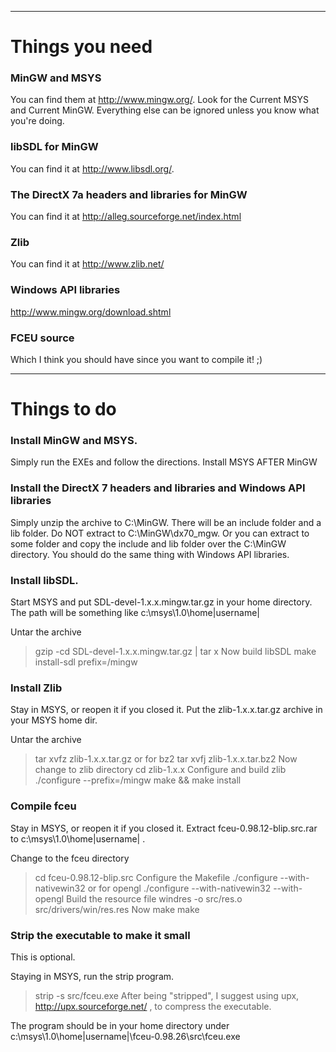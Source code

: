 
---

# Things you need #

### MinGW and MSYS ###
You can find them at http://www.mingw.org/. Look for the Current MSYS and Current MinGW. Everything else can be ignored unless you know what you're doing.

### libSDL for MinGW ###
You can find it at http://www.libsdl.org/.

### The DirectX 7a headers and libraries for MinGW ###
You can find it at http://alleg.sourceforge.net/index.html

### Zlib ###
You can find it at http://www.zlib.net/

### Windows API libraries ###
http://www.mingw.org/download.shtml

### FCEU source ###
Which I think you should have since you want to compile it! ;)


---

# Things to do #

### Install MinGW and MSYS. ###
Simply run the EXEs and follow the directions. Install MSYS AFTER MinGW

### Install the DirectX 7 headers and libraries and Windows API libraries ###
Simply unzip the archive to C:\MinGW.
There will be an include folder and a lib folder. Do NOT extract to C:\MinGW\dx70\_mgw.
Or you can extract to some folder and copy the include and lib folder over the C:\MinGW directory. You should do the same thing with Windows API libraries.

### Install libSDL. ###
Start MSYS and put SDL-devel-1.x.x.mingw.tar.gz in your home directory.
The path will be something like c:\msys\1.0\home\|username|

Untar the archive
> gzip -cd SDL-devel-1.x.x.mingw.tar.gz | tar x
Now build libSDL
> make install-sdl prefix=/mingw

### Install Zlib ###
Stay in MSYS, or reopen it if you closed it.
Put the zlib-1.x.x.tar.gz archive in your MSYS home dir.

Untar the archive
> tar xvfz zlib-1.x.x.tar.gz
or for bz2
> tar xvfj zlib-1.x.x.tar.bz2
Now change to zlib directory
> cd zlib-1.x.x
Configure and build zlib
> ./configure --prefix=/mingw
> make && make install

### Compile fceu ###
Stay in MSYS, or reopen it if you closed it.
Extract fceu-0.98.12-blip.src.rar to c:\msys\1.0\home\|username| .

Change to the fceu directory
> cd fceu-0.98.12-blip.src
Configure the Makefile
> ./configure --with-nativewin32
or for opengl
> ./configure --with-nativewin32 --with-opengl
Build the resource file
> windres -o src/res.o src/drivers/win/res.res
Now make
> make

### Strip the executable to make it small ###
This is optional.

Staying in MSYS, run the strip program.
> strip -s src/fceu.exe
After being "stripped", I suggest using upx, http://upx.sourceforge.net/ , to compress the executable.

The program should be in your home directory under c:\msys\1.0\home\|username|\fceu-0.98.26\src\fceu.exe